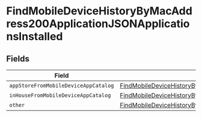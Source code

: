 # FindMobileDeviceHistoryByMacAddress200ApplicationJSONApplicationsInstalled


## Fields

| Field                                                                                                                                                                                                                                                   | Type                                                                                                                                                                                                                                                    | Required                                                                                                                                                                                                                                                | Description                                                                                                                                                                                                                                             |
| ------------------------------------------------------------------------------------------------------------------------------------------------------------------------------------------------------------------------------------------------------- | ------------------------------------------------------------------------------------------------------------------------------------------------------------------------------------------------------------------------------------------------------- | ------------------------------------------------------------------------------------------------------------------------------------------------------------------------------------------------------------------------------------------------------- | ------------------------------------------------------------------------------------------------------------------------------------------------------------------------------------------------------------------------------------------------------- |
| `appStoreFromMobileDeviceAppCatalog`                                                                                                                                                                                                                    | [FindMobileDeviceHistoryByMacAddress200ApplicationJSONApplicationsInstalledAppStoreFromMobileDeviceAppCatalog](../../models/operations/findmobiledevicehistorybymacaddress200applicationjsonapplicationsinstalledappstorefrommobiledeviceappcatalog.md) | :heavy_minus_sign:                                                                                                                                                                                                                                      | N/A                                                                                                                                                                                                                                                     |
| `inHouseFromMobileDeviceAppCatalog`                                                                                                                                                                                                                     | [FindMobileDeviceHistoryByMacAddress200ApplicationJSONApplicationsInstalledInHouseFromMobileDeviceAppCatalog](../../models/operations/findmobiledevicehistorybymacaddress200applicationjsonapplicationsinstalledinhousefrommobiledeviceappcatalog.md)   | :heavy_minus_sign:                                                                                                                                                                                                                                      | N/A                                                                                                                                                                                                                                                     |
| `other`                                                                                                                                                                                                                                                 | [FindMobileDeviceHistoryByMacAddress200ApplicationJSONApplicationsInstalledOther](../../models/operations/findmobiledevicehistorybymacaddress200applicationjsonapplicationsinstalledother.md)                                                           | :heavy_minus_sign:                                                                                                                                                                                                                                      | N/A                                                                                                                                                                                                                                                     |
